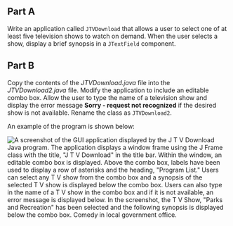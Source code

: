 ## Part A
Write an application called `JTVDownload` that allows a user to select one of at least five television shows to watch on demand. When the user selects a show, display a brief synopsis in a `JTextField` component.

## Part B
Copy the contents of the *JTVDownload.java* file into the *JTVDownload2.java* file. Modify the application to include an editable combo box. Allow the user to type the name of a television show and display the error message **Sorry - request not recognized** if the desired show is not available. Rename the class as `JTVDownload2`.

An example of the program is shown below: 

![A screenshot of the GUI application displayed by the J T V Download Java program. The application displays a window frame using the J Frame class with the title, "J T V Download" in the title bar. Within the window, an editable combo box is displayed. Above the combo box,  labels have been used to display a row of asterisks and the heading, "Program List." Users can select any T V show from the combo box and a synopsis of the selected T V show is displayed below the combo box. Users can also type in the name of a T V show in the combo box and if it is not available, an error message is displayed below. In the screenshot, the T V Show, "Parks and Recreation" has been selected and the following synopsis is displayed below the combo box. Comedy in local government office.](../assets/cGEjzB8TZmyba7o8gZ51.png)


